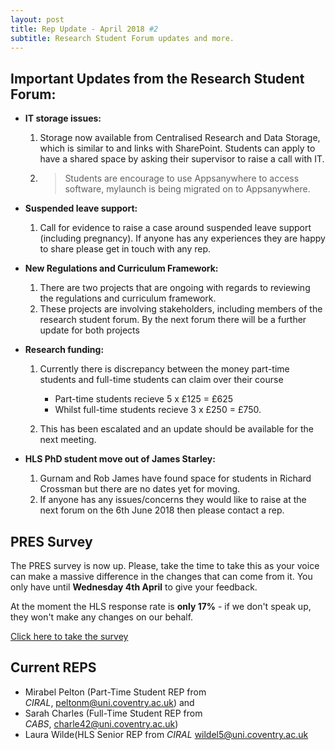 ```yaml
---
layout: post
title: Rep Update - April 2018 #2
subtitle: Research Student Forum updates and more.
---
```


## Important Updates from the Research Student Forum: 

* **IT storage issues:**

  1. Storage now available from Centralised Research and Data Storage, which is similar to and links with SharePoint. Students can apply to have a shared space by asking their supervisor to raise a call with IT.
  2. >Students are encourage to use Appsanywhere to access software, mylaunch is being migrated on to Appsanywhere.
* **Suspended leave support:**

  1. Call for evidence to raise a case around suspended leave support (including pregnancy). If anyone has any experiences they are happy to share please get in touch with any rep.

* **New Regulations and Curriculum Framework:**
  1. There are two projects that are ongoing with regards to reviewing the regulations and curriculum framework.
  2. These projects are involving stakeholders, including members of the research student forum. By the next forum there will be a further update for both projects

* **Research funding:**

  1. Currently there is discrepancy between the money part-time students and full-time students can claim over their course

      - Part-time students recieve 5 x £125 = £625
      - Whilst full-time students recieve 3 x £250 = £750.


  2. This has been escalated and an update should be available for the next meeting.

* **HLS PhD student move out of James Starley:**

  1. Gurnam and Rob James have found space for students in Richard Crossman but there are no dates yet for moving.
  2. If anyone has any issues/concerns they would like to raise at the next forum on the 6th June 2018 then please contact a rep.

## PRES Survey

The PRES survey is now up.
Please, take the time to take this as your voice can make a massive difference in the changes that can come from it.
You only have until **Wednesday 4th April** to give your feedback. 

At the moment the HLS response rate is **only 17%** - if we don't speak up, they won't make any changes on our behalf.

[Click here to take the survey](https://coventry.onlinesurveys.ac.uk/pres2018/)

## Current REPS

* Mirabel Pelton (Part-Time Student REP from *CIRAL*, [peltonm@uni.coventry.ac.uk](peltonm@uni.coventry.ac.uk "Click here to email Mirabel")) and 
* Sarah Charles (Full-Time Student REP from *CABS*, [charle42@uni.coventry.ac.uk](charle42@uni.coventry.ac.uk "Click here to email Sarah"))
* Laura Wilde(HLS Senior REP from *CIRAL* [wildel5@uni.coventry.ac.uk](wildel5@uni.coventry.ac.uk "Click here to email Laura")
